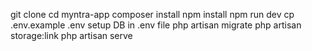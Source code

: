 git clone 
cd myntra-app
composer install
npm install
npm run dev
cp .env.example .env
setup DB in .env file
php artisan migrate
php artisan storage:link
php artisan serve
